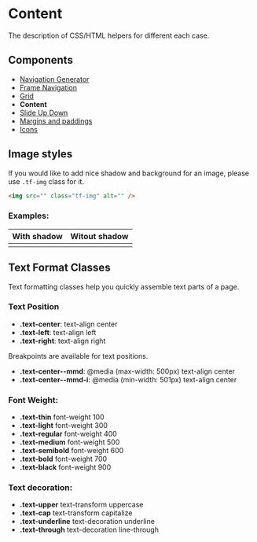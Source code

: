 # Content 

The description of CSS/HTML helpers for different each case.

## Components
- [Navigation Generator](./nav-generator.md)
- [Frame Navigation](./frame-nav.md)
- [Grid](./grid.md)
- **Content**
- [Slide Up Down](./slide-up-down.md)
- [Margins and paddings](./margins.md)
- [Icons](./icons.md)

## Image styles

If you would like to add nice shadow and background for an image, please use `.tf-img` class for it.

```html
<img src="" class="tf-img" alt="" />
```

### Examples:

| With shadow | Witout shadow |
| ------ | ------ |
| <img src="https://static.awes.io/docs/awes-io.png" class="tf-img" alt="" /> | <img src="https://static.awes.io/docs/awes-io.png" alt="" /> |




## Text Format Classes

Text formatting classes help you quickly assemble text parts of a page.

### Text Position

- **.text-center**: text-align center
- **.text-left**: text-align left
- **.text-right**: text-align right

Breakpoints are available for text positions.

- **.text-center--mmd**: @media (max-width: 500px) text-align center
- **.text-center--mmd-i**: @media (min-width: 501px) text-align center

### Font Weight:
- **.text-thin** font-weight 100
- **.text-light** font-weight 300
- **.text-regular** font-weight 400
- **.text-medium** font-weight 500
- **.text-semibold** font-weight 600
- **.text-bold** font-weight 700
- **.text-black** font-weight 900

### Text decoration:
- **.text-upper** text-transform uppercase
- **.text-cap** text-transform capitalize
- **.text-underline** text-decoration underline
- **.text-through** text-decoration line-through
